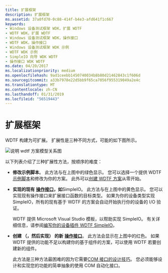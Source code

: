 ```yaml
---
title: 扩展框架
description: 扩展框架
ms.assetid: 37a0fd70-0c88-414f-b4e3-afd641f1c667
keywords:
- Windows 设备测试框架 WDK，扩展 WDTF
- WDTF WDK，扩展 WDTF
- Windows 设备测试框架 WDK，操作接口
- WDTF WDK，操作接口
- Windows 设备测试框架 WDK 示例
- WDTF WDK 示例
- SimpleIO 向导 WDK WDTF
- 操作接口 WDK WDTF
ms.date: 04/20/2017
ms.localizationpriority: medium
ms.openlocfilehash: 9ad1ceebb1450740034b8b80d21462843c1f606d
ms.sourcegitcommit: a33b7978e22d5bb9f65ca7056f955319049a2e4c
ms.translationtype: MT
ms.contentlocale: zh-CN
ms.lasthandoff: 01/31/2019
ms.locfileid: "56519443"
---
```

# <a name="extending-the-framework"></a>扩展框架


WDTF 构建为可扩展。 扩展性是三种不同方式，可能的如下图所示。

![说明 wdtf 方案模型关系图](images/wdtf-scenariomodel.gif)

以下列表介绍了三种扩展性方法，按顺序的难度：

-   **修改示例脚本**。 此方法与在上图中的绿色显示。 您可以选择一个提供 WDTF[示例脚本](sample-wdtf-scenarios.md)和修改为你的方案。 此外可以[创建 WDTF 方案](creating-wdtf-scenarios.md)从零开始。

-   **实现的现有** [**操作接口**](https://msdn.microsoft.com/library/windows/hardware/ff538355)**，如**SimpleIO。 此方法与在上图中的黄色显示。 您可以实现现有操作接口来扩展接口函数的目标类型。 如果为你的设备类型实现 SimpleIO，所有的现有基于 WDTF 的方案会自动开始执行你的设备的 I/O 验证。

    WDTF 提供 Microsoft Visual Studio 模板，以帮助实现 SimpleIO。 有关详细信息，请参阅[编写你的设备插件 WDTF SimpleIO](writing-a-wdtf-simpleio-plug-in-for-your-device.md)。

-   **创建 （，然后实现） 的新** [**操作接口**](https://msdn.microsoft.com/library/windows/hardware/ff538355)。 此方法会显示在上图中的红色。 如果 WDTF 提供的功能不足以构建你的基于组件的方案，可以使用 WDTF 若要创建新的组件。

    此方法是三种方法最困难的因为它需要[COM 接口的设计技巧](com-interface-design-skills.md)。 您必须能够设计和实现您的功能的简单抽象的使用 COM 自动化接口。

 

 




